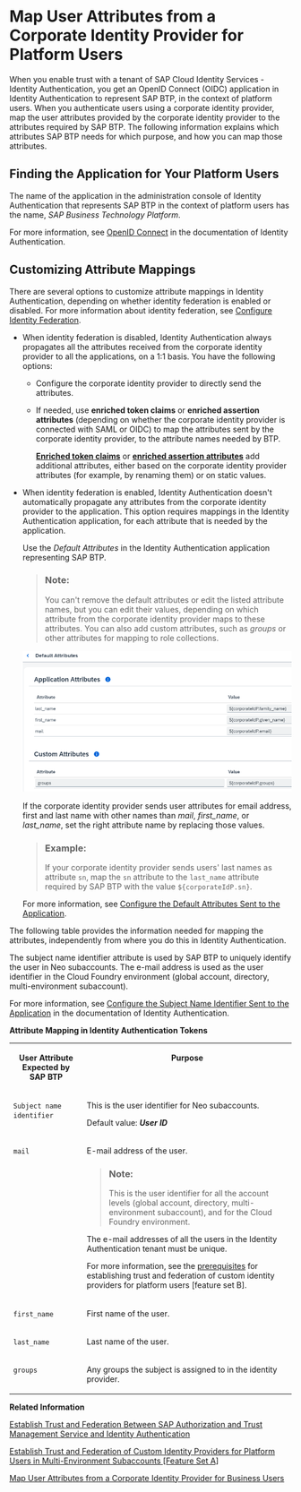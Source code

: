 <!-- loio40c2e54a5eb140baa46ed5bb15de4d3b -->

# Map User Attributes from a Corporate Identity Provider for Platform Users

When you enable trust with a tenant of SAP Cloud Identity Services - Identity Authentication, you get an OpenID Connect \(OIDC\) application in Identity Authentication to represent SAP BTP, in the context of platform users. When you authenticate users using a corporate identity provider, map the user attributes provided by the corporate identity provider to the attributes required by SAP BTP. The following information explains which attributes SAP BTP needs for which purpose, and how you can map those attributes.



<a name="loio40c2e54a5eb140baa46ed5bb15de4d3b__section_yv2_3cr_qsb"/>

## Finding the Application for Your Platform Users

The name of the application in the administration console of Identity Authentication that represents SAP BTP in the context of platform users has the name, *SAP Business Technology Platform*.

For more information, see [OpenID Connect](https://help.sap.com/viewer/6d6d63354d1242d185ab4830fc04feb1/Cloud/en-US/a789c9c8c0f5439da8c30b5d9e43bece.html) in the documentation of Identity Authentication.



<a name="loio40c2e54a5eb140baa46ed5bb15de4d3b__section_wdh_bwq_qsb"/>

## Customizing Attribute Mappings

There are several options to customize attribute mappings in Identity Authentication, depending on whether identity federation is enabled or disabled. For more information about identity federation, see [Configure Identity Federation](https://help.sap.com/docs/IDENTITY_AUTHENTICATION/6d6d63354d1242d185ab4830fc04feb1/c029bbbaefbf4350af15115396ba14e2.html?version=Cloud).

-   When identity federation is disabled, Identity Authentication always propagates all the attributes received from the corporate identity provider to all the applications, on a 1:1 basis. You have the following options:
    -   Configure the corporate identity provider to directly send the attributes.

    -   If needed, use **enriched token claims** or **enriched assertion attributes** \(depending on whether the corporate identity provider is connected with SAML or OIDC\) to map the attributes sent by the corporate identity provider, to the attribute names needed by BTP.

        **[Enriched token claims](https://help.sap.com/docs/IDENTITY_AUTHENTICATION/6d6d63354d1242d185ab4830fc04feb1/f19e580088e74aaa96087f1def8972cd.html?version=Cloud)** or **[enriched assertion attributes](https://help.sap.com/docs/IDENTITY_AUTHENTICATION/6d6d63354d1242d185ab4830fc04feb1/7124201682434efb946e1046fde06afe.html?version=Cloud&q=Enriched%20assertion%20attributes)** add additional attributes, either based on the corporate identity provider attributes \(for example, by renaming them\) or on static values.


-   When identity federation is enabled, Identity Authentication doesn't automatically propagate any attributes from the corporate identity provider to the application. This option requires mappings in the Identity Authentication application, for each attribute that is needed by the application.

    Use the *Default Attributes* in the Identity Authentication application representing SAP BTP.

    > ### Note:  
    > You can't remove the default attributes or edit the listed attribute names, but you can edit their values, depending on which attribute from the corporate identity provider maps to these attributes. You can also add custom attributes, such as *groups* or other attributes for mapping to role collections.

    ![](images/Attribute_Mapping_in_Identity_Authentication_Tokens_e70dd08.png)

    If the corporate identity provider sends user attributes for email address, first and last name with other names than *mail*, *first\_name*, or *last\_name*, set the right attribute name by replacing those values.

    > ### Example:  
    > If your corporate identity provider sends users' last names as attribute `sn`, map the `sn` attribute to the `last_name` attribute required by SAP BTP with the value `${corporateIdP.sn}`.

    For more information, see [Configure the Default Attributes Sent to the Application](https://help.sap.com/docs/IDENTITY_AUTHENTICATION/6d6d63354d1242d185ab4830fc04feb1/a2f1e4692e7d4379ab82144ab309e7b3.html?version=Cloud&q=corporateidp).


The following table provides the information needed for mapping the attributes, independently from where you do this in Identity Authentication.

The subject name identifier attribute is used by SAP BTP to uniquely identify the user in Neo subaccounts. The e-mail address is used as the user identifier in the Cloud Foundry environment \(global account, directory, multi-environment subaccount\).

For more information, see [Configure the Subject Name Identifier Sent to the Application](https://help.sap.com/viewer/6d6d63354d1242d185ab4830fc04feb1/Cloud/en-US/1d020e3a3ba34c43a71fde70bfa6419a.html) in the documentation of Identity Authentication.

**Attribute Mapping in Identity Authentication Tokens**


<table>
<tr>
<th valign="top">

User Attribute Expected by SAP BTP



</th>
<th valign="top">

Purpose



</th>
</tr>
<tr>
<td valign="top">

`Subject name identifier` 



</td>
<td valign="top">

This is the user identifier for Neo subaccounts.

Default value: ***User ID***



</td>
</tr>
<tr>
<td valign="top">

`mail` 



</td>
<td valign="top">

E-mail address of the user.

> ### Note:  
> This is the user identifier for all the account levels \(global account, directory, multi-environment subaccount\), and for the Cloud Foundry environment.

The e-mail addresses of all the users in the Identity Authentication tenant must be unique.

For more information, see the [prerequisites](establish-trust-and-federation-of-custom-identity-providers-for-platform-users-feature-c368984.md#loioc36898473d704e07a33268c9f9d29515__prereq_avv_mp1_5tb) for establishing trust and federation of custom identity providers for platform users \[feature set B\].



</td>
</tr>
<tr>
<td valign="top">

`first_name` 



</td>
<td valign="top">

First name of the user.



</td>
</tr>
<tr>
<td valign="top">

`last_name` 



</td>
<td valign="top">

Last name of the user.



</td>
</tr>
<tr>
<td valign="top">

`groups` 



</td>
<td valign="top">

Any groups the subject is assigned to in the identity provider.



</td>
</tr>
</table>

**Related Information**  


[Establish Trust and Federation Between SAP Authorization and Trust Management Service and Identity Authentication](establish-trust-and-federation-between-sap-authorization-and-trust-management-service-a-161f8f0.md "Use your SAP Cloud Identity Services - Identity Authentication tenant as an identity provider or a proxy to your own identity provider hosting your business users. This method avoids the upload and download of SAML meta data by using Open ID Connect (OIDC) to establish trust.")

[Establish Trust and Federation of Custom Identity Providers for Platform Users in Multi-Environment Subaccounts \[Feature Set A\]](establish-trust-and-federation-of-custom-identity-providers-for-platform-users-in-multi-8600afb.md "By default, platform users in multi-environment subaccounts are users in SAP ID service. The use of your own identity provider requires integration between the user bases of multi-environment and Neo subaccounts.")

[Map User Attributes from a Corporate Identity Provider for Business Users](map-user-attributes-from-a-corporate-identity-provider-for-business-users-bbb4a8a.md "When you enable trust with a tenant of SAP Cloud Identity Services - Identity Authentication, you get an OpenID Connect (OIDC) application in Identity Authentication to represent your subaccount, in the context of business users. When Identity Authentication authenticates users using a corporate identity provider, map the user attributes provided by the corporate identity provider to the attributes required by your applications.")

